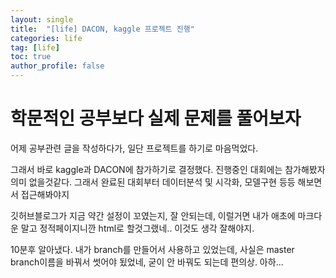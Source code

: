 ```yaml
---
layout: single
title:  "[life] DACON, kaggle 프로젝트 진행"
categories: life
tag: [life]
toc: true
author_profile: false
---
```


# 학문적인 공부보다 실제 문제를 풀어보자

<p>어제 공부관련 글을 작성하다가, 일단 프로젝트를 하기로 마음먹었다.</p>
<p>그래서 바로 kaggle과 DACON에 참가하기로 결정했다. 진행중인 대회에는 참가해봤자 의미 없을것같다. 그래서 완료된 대회부터 데이터분석 및 시각화, 모델구현 등등 해보면서 접근해봐야지</p>
<p>깃허브블로그가 지금 약간 설정이 꼬였는지, 잘 안되는데, 이럴거면 내가 애초에 마크다운 말고 정적페이지니깐 html로 할것그랬네.. 이것도 생각 잘해야지.</p>
<p>10분후 알아냈다. 내가 branch를 만들어서 사용하고 있었는데, 사실은 master branch이름을 바꿔서 썻어야 됬었네, 굳이 안 바꿔도 되는데 편의상. 아하...</p>
<p></p>

